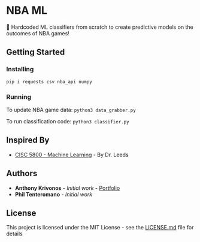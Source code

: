 # NBA ML

🏀 Hardcoded ML classifiers from scratch to create predictive models on the outcomes of NBA games!

## Getting Started

### Installing

`pip i requests csv nba_api numpy`

### Running
To update NBA game data:
`python3 data_grabber.py`

To run classification code:
`python3 classifier.py`

## Inspired By

* [CISC 5800 - Machine Learning](https://storm.cis.fordham.edu/leeds/cisc5800/) - By Dr. Leeds

## Authors

* **Anthony Krivonos** - *Initial work* - [Portfolio](https://anthonykrivonos.com)
* **Phil Tenteromano** - *Initial work*

## License

This project is licensed under the MIT License - see the [LICENSE.md](LICENSE.md) file for details